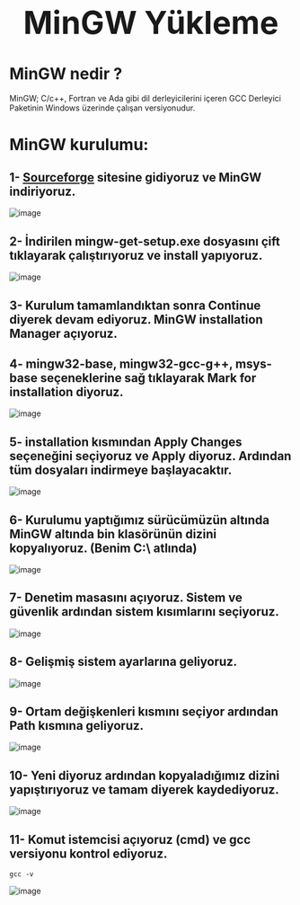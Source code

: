 # **<h1 align="center">MinGW Yükleme</h1>**

# MinGW nedir ? 
MinGW; C/c++, Fortran ve Ada gibi dil derleyicilerini içeren GCC Derleyici Paketinin Windows üzerinde çalışan versiyonudur.

# MinGW kurulumu: 
## 1- [Sourceforge](https://sourceforge.net/projects/mingw/) sitesine gidiyoruz ve MinGW indiriyoruz.
![image](https://user-images.githubusercontent.com/73015593/185190065-3cdb95eb-140c-4199-a892-2fdb1ba2b5cc.png)

## 2- İndirilen mingw-get-setup.exe dosyasını çift tıklayarak çalıştırıyoruz ve install yapıyoruz.
![image](https://user-images.githubusercontent.com/73015593/185191648-043da5c8-3588-4036-9894-cd5b0b1c2070.png)

## 3- Kurulum tamamlandıktan sonra Continue diyerek devam ediyoruz. MinGW installation Manager açıyoruz.

## 4- mingw32-base, mingw32-gcc-g++, msys-base seçeneklerine sağ tıklayarak Mark for installation diyoruz.
![image](https://user-images.githubusercontent.com/73015593/185197639-b72caed8-ebc8-43f8-b9a8-98b02f7c34d3.png)

## 5- installation kısmından Apply Changes seçeneğini seçiyoruz ve Apply diyoruz. Ardından tüm dosyaları indirmeye başlayacaktır.
![image](https://user-images.githubusercontent.com/73015593/185198035-73078399-1f9f-4bb3-92f5-d2ce4bea4821.png)

## 6- Kurulumu yaptığımız sürücümüzün altında MinGW altında bin klasörünün dizini kopyalıyoruz. (Benim C:\ atlında) 
![image](https://user-images.githubusercontent.com/73015593/185246490-22e26d6d-1d50-422a-bdb9-b0b57d7a42f0.png)

## 7- Denetim masasını açıyoruz. Sistem ve güvenlik ardından sistem kısımlarını seçiyoruz.
![image](https://user-images.githubusercontent.com/73015593/185246766-74b9366a-47ac-4ba8-bf93-18731aaa4843.png)

## 8- Gelişmiş sistem ayarlarına geliyoruz.
![image](https://user-images.githubusercontent.com/73015593/185246973-41cb3c95-11d2-417b-a67f-9eb6688db251.png)

## 9- Ortam değişkenleri kısmını seçiyor ardından Path kısmına geliyoruz.
![image](https://user-images.githubusercontent.com/73015593/185247143-5789a989-efb2-4d57-9e64-b11825e3834e.png)

## 10- Yeni diyoruz ardından kopyaladığımız dizini yapıştırıyoruz ve tamam diyerek kaydediyoruz.
![image](https://user-images.githubusercontent.com/73015593/185247409-15a9b782-1c1f-420b-a8b1-41be23625216.png)

## 11- Komut istemcisi açıyoruz (cmd) ve gcc versiyonu kontrol ediyoruz.
```
gcc -v
```
![image](https://user-images.githubusercontent.com/73015593/185247826-1f0b1af3-2b7c-401b-b485-1d5a0c4a0a48.png)







